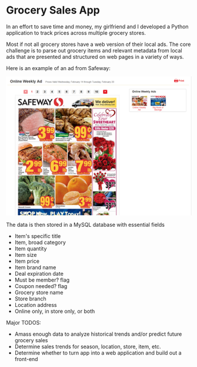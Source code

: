 # Grocery Sales App

In an effort to save time and money, my girlfriend and I developed a Python application to track prices across multiple grocery stores.

Most if not all grocery stores have a web version of their local ads. The core challenge is to parse out grocery items and relevant metadata from local ads that are presented and structured on web pages in a variety of ways.

Here is an example of an ad from Safeway:

![Screenshot](screenshot.png)

The data is then stored in a MySQL database with essential fields
* Item's specific title
* Item, broad category
* Item quantity
* Item size
* Item price
* Item brand name
* Deal expiration date
* Must be member? flag
* Coupon needed? flag
* Grocery store name
* Store branch
* Location address
* Online only, in store only, or both

Major TODOS:
* Amass enough data to analyze historical trends and/or predict future grocery sales
* Determine sales trends for season, location, store, item, etc.
* Determine whether to turn app into a web application and build out a front-end
